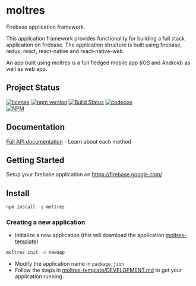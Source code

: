 # moltres

Firebase application framework.

This application framework provides functionality for building a full stack
application on firebase. The application structure is built using firebase,
redux, react, react-native and react-native-web.

An app built using moltres is a full fledged mobile app (iOS and Android) as well as web app.


## Project Status

[![license](https://img.shields.io/npm/l/moltres.svg)](https://github.com/brianneisler/moltres/blob/master/LICENSE)
[![npm version](https://badge.fury.io/js/moltres.svg)](https://badge.fury.io/js/moltres)
[![Build
Status](https://travis-ci.com/brianneisler/moltres.svg)](https://travis-ci.com/brianneisler/moltres)
[![codecov](https://codecov.io/gh/brianneisler/moltres/branch/master/graph/badge.svg)](https://codecov.io/gh/brianneisler/moltres)<br/>
[![NPM](https://nodei.co/npm/moltres.png?downloads=true&downloadRank=true&stars=true)](https://nodei.co/npm/moltres/)


## Documentation

[Full API documentation](docs/API.md) - Learn about each method


## Getting Started

Setup your firebase application on https://firebase.google.com/


## Install

```sh
npm install -g moltres
```


### Creating a new application
* Initialize a new application (this will download the application [moltres-template](https://github.com/brianneisler/moltres-template/))
```sh
moltres init -n newapp
```
* Modify the application name in `package.json`
* Follow the steps in [moltres-template/DEVELOPMENT.md](https://github.com/brianneisler/moltres-template/blob/master/DEVELOPMENT.md) to get your application
  running.

